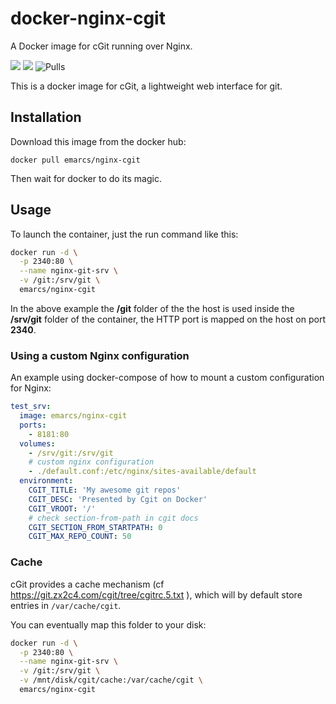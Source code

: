 # docker-nginx-cgit

A Docker image for cGit running over Nginx.

[![](https://images.microbadger.com/badges/image/emarcs/nginx-cgit.svg)](https://microbadger.com/images/emarcs/nginx-cgit) [![](https://images.microbadger.com/badges/version/emarcs/nginx-cgit.svg)](https://hub.docker.com/repository/docker/emarcs/nginx-cgit) ![Pulls](https://img.shields.io/docker/pulls/emarcs/nginx-cgit.svg)

This is a docker image for cGit, a lightweight web interface for git.

## Installation

Download this image from the docker hub:

```shell
docker pull emarcs/nginx-cgit
```

Then wait for docker to do its magic.

## Usage

To launch the container, just the run command like this:

```sh
docker run -d \
  -p 2340:80 \
  --name nginx-git-srv \
  -v /git:/srv/git \
  emarcs/nginx-cgit
```

In the above example the **/git** folder of the the host
is used inside the **/srv/git** folder of the container,
the HTTP port is mapped on the host on port **2340**.

### Using a custom Nginx configuration

An example using docker-compose of how to mount a custom
configuration for Nginx:

```yml
test_srv:
  image: emarcs/nginx-cgit
  ports:
    - 8181:80
  volumes:
    - /srv/git:/srv/git
    # custom nginx configuration
    - ./default.conf:/etc/nginx/sites-available/default
  environment:
    CGIT_TITLE: 'My awesome git repos'
    CGIT_DESC: 'Presented by Cgit on Docker'
    CGIT_VROOT: '/'
    # check section-from-path in cgit docs
    CGIT_SECTION_FROM_STARTPATH: 0
    CGIT_MAX_REPO_COUNT: 50
```

### Cache

cGit provides a cache mechanism (cf https://git.zx2c4.com/cgit/tree/cgitrc.5.txt ), which will
by default store entries in `/var/cache/cgit`.

You can eventually map this folder to your disk:
```sh
docker run -d \
  -p 2340:80 \
  --name nginx-git-srv \
  -v /git:/srv/git \
  -v /mnt/disk/cgit/cache:/var/cache/cgit \
  emarcs/nginx-cgit
```
